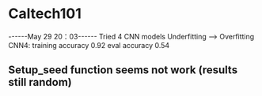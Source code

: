 # Caltech101

------May 29 20：03------
Tried 4 CNN models
Underfitting --> Overfitting
CNN4: training accuracy 0.92 eval accuracy 0.54

Setup_seed function seems not work (results still random)
---------------------------

